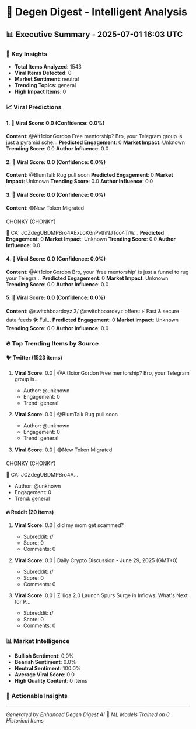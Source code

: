 # 🚀 Degen Digest - Intelligent Analysis

## 📊 Executive Summary - 2025-07-01 16:03 UTC

### 🎯 Key Insights

- **Total Items Analyzed**: 1543
- **Viral Items Detected**: 0
- **Market Sentiment**: neutral
- **Trending Topics**: general
- **High Impact Items**: 0

### 📈 Viral Predictions

#### 1. 🚀 Viral Score: 0.0 (Confidence: 0.0%)

**Content**: @Alt1cionGordon Free mentorship? Bro, your Telegram group is just a pyramid sche...
**Predicted Engagement**: 0
**Market Impact**: Unknown
**Trending Score**: 0.0
**Author Influence**: 0.0

#### 2. 🚀 Viral Score: 0.0 (Confidence: 0.0%)

**Content**: @BlumTalk Rug pull soon
**Predicted Engagement**: 0
**Market Impact**: Unknown
**Trending Score**: 0.0
**Author Influence**: 0.0

#### 3. 🚀 Viral Score: 0.0 (Confidence: 0.0%)

**Content**: 🟢New Token Migrated

CHONKY (CHONKY)

🎲 CA:
JCZdegUBDMPBro4AExLoK6nPvthNJTco4TiW...
**Predicted Engagement**: 0
**Market Impact**: Unknown
**Trending Score**: 0.0
**Author Influence**: 0.0

#### 4. 🚀 Viral Score: 0.0 (Confidence: 0.0%)

**Content**: @Alt1cionGordon Bro, your 'free mentorship' is just a funnel to rug your Telegra...
**Predicted Engagement**: 0
**Market Impact**: Unknown
**Trending Score**: 0.0
**Author Influence**: 0.0

#### 5. 🚀 Viral Score: 0.0 (Confidence: 0.0%)

**Content**: @switchboardxyz 3/
@switchboardxyz offers:
⚡ Fast &amp; secure data feeds
🛠️ Ful...
**Predicted Engagement**: 0
**Market Impact**: Unknown
**Trending Score**: 0.0
**Author Influence**: 0.0

### 🔥 Top Trending Items by Source

#### 🐦 Twitter (1523 items)

1. **Viral Score**: 0.0 | @Alt1cionGordon Free mentorship? Bro, your Telegram group is...

   - Author: @unknown
   - Engagement: 0
   - Trend: general

2. **Viral Score**: 0.0 | @BlumTalk Rug pull soon

   - Author: @unknown
   - Engagement: 0
   - Trend: general

3. **Viral Score**: 0.0 | 🟢New Token Migrated

CHONKY (CHONKY)

🎲 CA:
JCZdegUBDMPBro4A...

- Author: @unknown
- Engagement: 0
- Trend: general

#### 🔥 Reddit (20 items)

1. **Viral Score**: 0.0 | did my mom get scammed?

   - Subreddit: r/
   - Score: 0
   - Comments: 0

2. **Viral Score**: 0.0 | Daily Crypto Discussion - June 29, 2025 (GMT+0)

   - Subreddit: r/
   - Score: 0
   - Comments: 0

3. **Viral Score**: 0.0 | Zilliqa 2.0 Launch Spurs Surge in Inflows: What's Next for P...
   - Subreddit: r/
   - Score: 0
   - Comments: 0

### 📊 Market Intelligence

- **Bullish Sentiment**: 0.0%
- **Bearish Sentiment**: 0.0%
- **Neutral Sentiment**: 100.0%
- **Average Viral Score**: 0.0
- **High Quality Content**: 0 items

### 🎯 Actionable Insights

---

_Generated by Enhanced Degen Digest AI_ 🤖
_ML Models Trained on 0 Historical Items_
